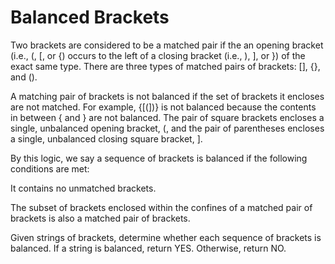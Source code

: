 # Balanced Brackets
Two brackets are considered to be a matched pair if the an opening bracket 
(i.e., (, [, or {) occurs to the left of a closing bracket (i.e., ), ], or }) of the exact same type. 
There are three types of matched pairs of brackets: [], {}, and ().

A matching pair of brackets is not balanced if the set of brackets it encloses are not matched. For example, {[(])} is not balanced because the contents in between { and } are not balanced. The pair of square brackets encloses a single, unbalanced opening bracket, (, and the pair of parentheses encloses a single, unbalanced closing square bracket, ].

By this logic, we say a sequence of brackets is balanced if the following conditions are met:

It contains no unmatched brackets.

The subset of brackets enclosed within the confines of a matched pair of brackets is also a matched pair of brackets.


Given  strings of brackets, determine whether each sequence of brackets is balanced. If a string is balanced, return YES. Otherwise, return NO.
